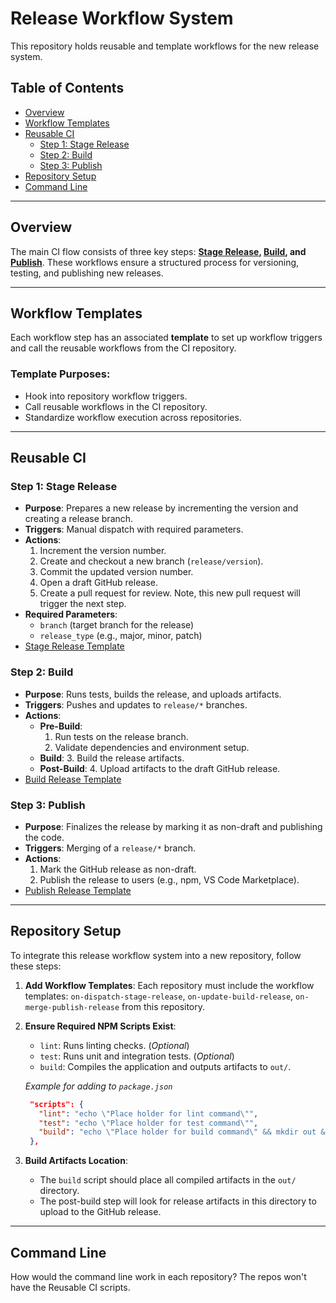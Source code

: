 # Release Workflow System

This repository holds reusable and template workflows for the new release system.

## Table of Contents

- [Overview](#overview)
- [Workflow Templates](#workflow-templates)
- [Reusable CI](#reusable-ci)
  - [Step 1: Stage Release](#step-1-stage-release)
  - [Step 2: Build](#step-2-build)
  - [Step 3: Publish](#step-3-publish)
- [Repository Setup](#repository-setup)
- [Command Line](#command-line)

---

## Overview

The main CI flow consists of three key steps: **[Stage Release](#step-1-stage-release), [Build](#step-2-build), and [Publish](#step-3-publish)**. These workflows ensure a structured process for versioning, testing, and publishing new releases.

---

## Workflow Templates

Each workflow step has an associated **template** to set up workflow triggers and call the reusable workflows from the CI repository.

### Template Purposes:

- Hook into repository workflow triggers.
- Call reusable workflows in the CI repository.
- Standardize workflow execution across repositories.

---

## Reusable CI

### Step 1: Stage Release

- **Purpose**: Prepares a new release by incrementing the version and creating a release branch.
- **Triggers**: Manual dispatch with required parameters.
- **Actions**:
  1. Increment the version number.
  2. Create and checkout a new branch (`release/version`).
  3. Commit the updated version number.
  4. Open a draft GitHub release.
  5. Create a pull request for review. Note, this new pull request will trigger the next step.
- **Required Parameters**:
  - `branch` (target branch for the release)
  - `release_type` (e.g., major, minor, patch)
- [Stage Release Template](https://github.com/rokucommunity/.github/blob/master/workflow-templates/on-dispatch-stage-release.yml)

### Step 2: Build

- **Purpose**: Runs tests, builds the release, and uploads artifacts.
- **Triggers**: Pushes and updates to `release/*` branches.
- **Actions**:
  - **Pre-Build**:
    1. Run tests on the release branch.
    2. Validate dependencies and environment setup.
  - **Build**:
    3. Build the release artifacts.
  - **Post-Build**:
    4. Upload artifacts to the draft GitHub release.
- [Build Release Template](https://github.com/rokucommunity/.github/blob/master/workflow-templates/on-update-build-release.yml)

### Step 3: Publish

- **Purpose**: Finalizes the release by marking it as non-draft and publishing the code.
- **Triggers**: Merging of a `release/*` branch.
- **Actions**:
  1. Mark the GitHub release as non-draft.
  2. Publish the release to users (e.g., npm, VS Code Marketplace).
- [Publish Release Template](https://github.com/rokucommunity/.github/blob/master/workflow-templates/on-merge-publish-release.yml)

---

## Repository Setup

To integrate this release workflow system into a new repository, follow these steps:

1. **Add Workflow Templates**: Each repository must include the workflow templates: `on-dispatch-stage-release`, `on-update-build-release`, `on-merge-publish-release` from this repository.
2. **Ensure Required NPM Scripts Exist**:
   - `lint`: Runs linting checks. (_Optional_)
   - `test`: Runs unit and integration tests. (_Optional_)
   - `build`: Compiles the application and outputs artifacts to `out/`.

   _Example for adding to `package.json`_
   ```json
    "scripts": {
      "lint": "echo \"Place holder for lint command\"",
      "test": "echo \"Place holder for test command\"",
      "build": "echo \"Place holder for build command\" && mkdir out && echo \"Hello World!\" > out/hello.txt"
    },
   ```
3. **Build Artifacts Location**:
   - The `build` script should place all compiled artifacts in the `out/` directory.
   - The post-build step will look for release artifacts in this directory to upload to the GitHub release.

---

## Command Line

How would the command line work in each repository? The repos won't have the Reusable CI scripts.

